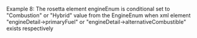 Example 8:
The rosetta element engineEnum is conditional set to "Combustion" or "Hybrid" value from the EngineEnum when xml
element "engineDetail->primaryFuel" or "engineDetail->alternativeCombustible" exists respectively
